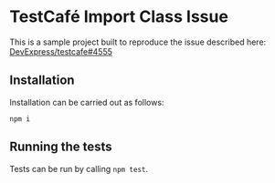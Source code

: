 # TestCafé Import Class Issue

This is a sample project built to reproduce the issue described here:
[DevExpress/testcafe#4555](https://github.com/DevExpress/testcafe/issues/4555)

## Installation

Installation can be carried out as follows:

    npm i

## Running the tests

Tests can be run by calling `npm test`.
